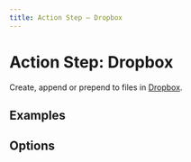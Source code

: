 ```yaml
---
title: Action Step – Dropbox
---
```

# Action Step: Dropbox

Create, append or prepend to files in [Dropbox](http://dropbox.com).

## Examples


## Options
